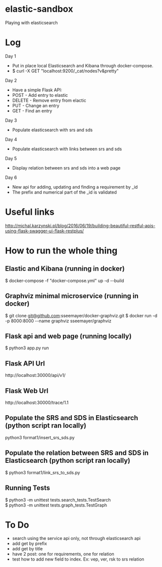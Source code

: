 # elastic-sandbox
Playing with elasticsearch

# Log
Day 1
* Put in place local Elasticsearch and Kibana through docker-compose.
* $ curl -X GET "localhost:9200/_cat/nodes?v&pretty"
  
Day 2
* Have a simple Flask API:
* POST - Add entry to elastic
* DELETE - Remove entry from elactic
* PUT - Change an entry
* GET - Find an entry
  
Day 3
* Populate elasticsearch with srs and sds
  
Day 4
* Populate elasticsearch with links between srs and sds
  
Day 5
* Display relation between srs and sds into a web page
  
Day 6
* New api for adding, updating and finding a requirement by _id
* The prefix and numerical part of the _id is validated

# Useful links
http://michal.karzynski.pl/blog/2016/06/19/building-beautiful-restful-apis-using-flask-swagger-ui-flask-restplus/

# How to run the whole thing
## Elastic and Kibana (running in docker)
$ docker-compose -f "docker-compose.yml" up -d --build
## Graphviz minimal microservice (running in docker)
$ git clone git@github.com:sseemayer/docker-graphviz.git
$ docker run -d -p 8000:8000 --name graphviz sseemayer/graphviz
## Flask api and web page (running locally)
$ python3 app.py run
## Flask API Url
http://localhost:30000/api/v1/
## Flask Web Url
http://localhost:30000/trace/1.1
## Populate the SRS and SDS in Elasticsearch (python script ran locally)
python3 format1/insert_srs_sds.py
## Populate the relation between SRS and SDS in Elasticsearch (python script ran locally)
$ python3 format1/link_srs_to_sds.py
## Running Tests
$ python3 -m unittest tests.search_tests.TestSearch  
$ python3 -m unittest tests.graph_tests.TestGraph
# To Do
* search using the service api only, not through elasticsearch api
* add get by prefix
* add get by title
* have 2 post: one for requirements, one for relation
* test how to add new field to index. Ex: vep, ver, rsk to srs relation